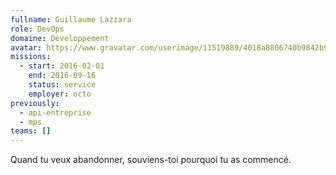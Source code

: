 ```yaml
---
fullname: Guillaume Lazzara
role: DevOps
domaine: Développement
avatar: https://www.gravatar.com/userimage/11519889/4018a8806740b9842b9fa9efbc32db1d?size=512
missions:
  - start: 2016-02-01
    end: 2016-09-16
    status: service
    employer: octo
previously:
  - api-entreprise
  - mps
teams: []
---
```

Quand tu veux abandonner, souviens-toi pourquoi tu as commencé.